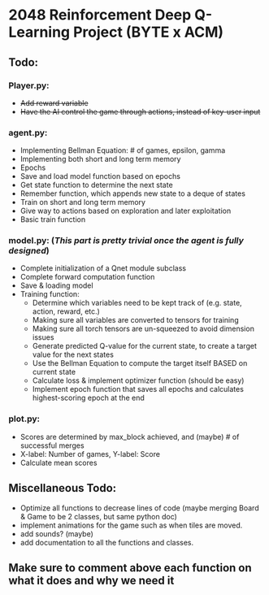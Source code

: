 # 2048 Reinforcement Deep Q-Learning Project (BYTE x ACM)


## Todo:
### Player.py:
- ~~Add reward variable~~
- ~~Have the AI control the game through actions, instead of key-user input~~

### agent.py:
- Implementing Bellman Equation: # of games, epsilon, gamma
- Implementing both short and long term memory
- Epochs
- Save and load model function based on epochs
- Get state function to determine the next state
- Remember function, which appends new state to a deque of states
- Train on short and long term memory
- Give way to actions based on exploration and later exploitation
- Basic train function

### model.py: (*This part is pretty trivial once the agent is fully designed*)
- Complete initialization of a Qnet module subclass
- Complete forward computation function 
- Save & loading model
- Training function:
  - Determine which variables need to be kept track of (e.g. state, action, reward, etc.)
  - Making sure all variables are converted to tensors for training
  - Making sure all torch tensors are un-squeezed to avoid dimension issues
  - Generate predicted Q-value for the current state, to create a target value for the next states
  - Use the Bellman Equation to compute the target itself BASED on current state
  - Calculate loss & implement optimizer function (should be easy)
  - Implement epoch function that saves all epochs and calculates highest-scoring epoch at the end
  
### plot.py:
- Scores are determined by max_block achieved, and (maybe) # of successful merges
- X-label: Number of games, Y-label: Score
- Calculate mean scores

## Miscellaneous Todo:
- Optimize all functions to decrease lines of code (maybe merging Board & Game to be 2 classes, but same python doc)
- implement animations for the game such as when tiles are moved.
- add sounds? (maybe)
- add documentation to all the functions and classes.
## Make sure to comment above each function on what it does and why we need it

